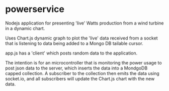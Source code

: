 # powerservice
Nodejs application for presenting 'live' Watts production from a wind turbine in a dynamic chart.

Uses Chart.js dynamic graph to plot the 'live' data received from a socket that is listening to data being added to a Mongo DB 
tailable cursor.

app.js has a 'client' which posts random data to the application.

The intention is for an microcontroller that is monitoring the power usage to post json data to the server, which inserts the data
into a MondgoDB capped collection. A subscriber to the collection then emits the data using socket.io, and all subscribers will 
update the Chart.js chart with the new data.


